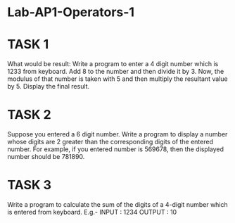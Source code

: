 # Lab-AP1-Operators-1


 # TASK 1
 
What would be result:
Write a program to enter a 4 digit number which is 1233 from keyboard. 
Add 8 to the number and then divide it by 3. 
Now, the modulus of that number is taken with 5 
and then multiply the resultant value by 5. 
Display the final result.


# TASK 2

Suppose you entered a 6 digit number. Write a program to display a number whose digits are 2 greater than the corresponding digits of the entered number.
For example, if you entered number is 569678, then the displayed number should be 781890.


# TASK 3

Write a program to calculate the sum of the digits of a 4-digit number which is entered from keyboard. E.g.-
    INPUT : 1234        OUTPUT : 10
